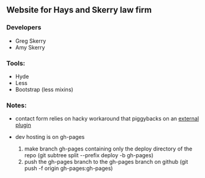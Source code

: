 ## Website for Hays and Skerry law firm

### Developers
- Greg Skerry
- Amy Skerry

### Tools:
- Hyde
- Less
- Bootstrap (less mixins)

### Notes:
- contact form relies on hacky workaround that piggybacks on an [external plugin](https://www.wufoo.com/)

- dev hosting is on gh-pages
   1. make branch gh-pages containing only the deploy directory of the repo (git subtree split --prefix deploy -b gh-pages)
   2. push the gh-pages branch to the gh-pages branch on github (git push -f origin gh-pages:gh-pages)

